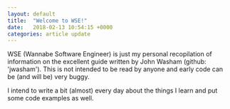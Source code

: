 ```yaml
---
layout: default
title:  "Welcome to WSE!"
date:   2018-02-13 10:54:15 +0000
categories: article update
---
```

WSE (Wannabe Software Engineer) is just my personal recopilation of information on the excellent guide written by John Washam (github: 'jwasham').
This is not intended to be read by anyone and early code can be (and will be) very buggy.

I intend to write a bit (almost) every day about the things I learn and put some code examples as well.
